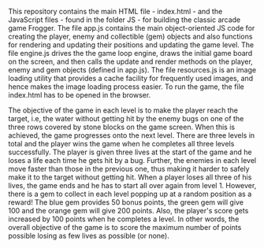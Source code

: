 This repository contains the main HTML file - index.html - and the JavaScript files - found in the folder JS - for building the classic arcade game Frogger. The file app.js contains the main object-oriented JS code for creating the player, enemy and collectible (gem) objects and also functions for rendering and updating their positions and updating the game level. The file engine.js drives the the game loop engine, draws the initial game board on the screen, and then calls the update and render methods on the player, enemy and gem objects (defined in app.js). The file resources.js is an image loading utility that provides a cache facility for frequently used images, and hence makes the image loading process easier. To run the game, the file index.html has to be opened in the browser.

The objective of the game in each level is to make the player reach the target, i.e, the water without getting hit by the enemy bugs on one of the three rows covered by stone blocks on the game screen. When this is achieved, the game progresses onto the next level. There are three levels in total and the player wins the game when he completes all three levels successfully. The player is given three lives at the start of the game and he loses a life each time he gets hit by a bug. Further, the enemies in each level move faster than those in the previous one, thus making it harder to safely make it to the target without getting hit. When a player loses all three of his lives, the game ends and he has to start all over again from level 1. However, there is a gem to collect in each level popping up at a random position as a reward! The blue gem provides 50 bonus points, the green gem will give 100 and the orange gem will give 200 points. Also, the player's score gets increased by 100 points when he completes a level. In other words, the overall objective of the game is to score the maximum number of points possible losing as few lives as possible (or none).
